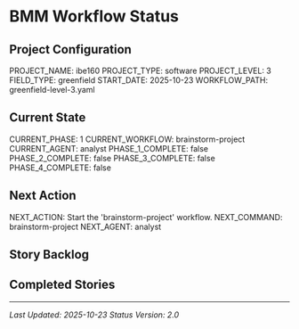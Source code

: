# BMM Workflow Status

## Project Configuration

PROJECT_NAME: ibe160
PROJECT_TYPE: software
PROJECT_LEVEL: 3
FIELD_TYPE: greenfield
START_DATE: 2025-10-23
WORKFLOW_PATH: greenfield-level-3.yaml

## Current State

CURRENT_PHASE: 1
CURRENT_WORKFLOW: brainstorm-project
CURRENT_AGENT: analyst
PHASE_1_COMPLETE: false
PHASE_2_COMPLETE: false
PHASE_3_COMPLETE: false
PHASE_4_COMPLETE: false

## Next Action

NEXT_ACTION: Start the 'brainstorm-project' workflow.
NEXT_COMMAND: brainstorm-project
NEXT_AGENT: analyst

## Story Backlog



## Completed Stories



---

_Last Updated: 2025-10-23_
_Status Version: 2.0_
